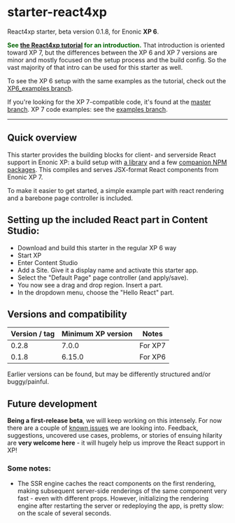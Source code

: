 # starter-react4xp

React4xp starter, beta version 0.1.8, for Enonic **XP 6**. 

<strong style="color:darkgreen">See [the React4xp tutorial](https://developer.enonic.com/templates/react4xp) for an introduction.</strong> That introduction is oriented toward XP 7, but the differences between the XP 6 and XP 7 versions are minor and mostly focused on the setup process and the build config. So the vast majority of that intro can be used for this starter as well. 

To see the XP 6 setup with the same examples as the tutorial, check out the [XP6_examples branch](https://github.com/enonic/starter-react4xp/tree/XP6_examples).

If you're looking for the XP 7-compatible code, it's found at the [master branch](https://github.com/enonic/starter-react4xp/tree/master). XP 7 code examples: see the [examples branch](https://github.com/enonic/starter-react4xp/tree/examples).

---

## Quick overview

This starter provides the building blocks for client- and serverside React support in Enonic XP: a build setup with [a library](https://github.com/enonic/lib-react4xp) and a few [companion NPM packages](https://github.com/enonic/lib-react4xp#npm-package-overview). This compiles and serves JSX-format React components from Enonic XP 7.

To make it easier to get started, a simple example part with react rendering and a barebone page controller is included. 

## Setting up the included React part in Content Studio:

- Download and build this starter in the regular XP 6 way
- Start XP
- Enter Content Studio
- Add a Site. Give it a display name and activate this starter app. 
- Select the "Default Page" page controller (and apply/save).
- You now see a drag and drop region. Insert a part.
- In the dropdown menu, choose the "Hello React" part.


## Versions and compatibility

| Version / tag    | Minimum XP version | Notes |
| ---------------- | ---------- | --------------|
| 0.2.8            | 7.0.0  | For XP7 |
| 0.1.8            | 6.15.0 | For XP6 |

Earlier versions can be found, but may be differently structured and/or buggy/painful.

## Future development

**Being a first-release beta**, we will keep working on this intensely. For now there are a couple of [known issues](https://github.com/enonic/lib-react4xp/issues) we are looking into. Feedback, suggestions, uncovered use cases, problems, or stories of ensuing hilarity are **very welcome here** - it will hugely help us improve the React support in XP!

### Some notes:
  - The SSR engine caches the react components on the first rendering, making subsequent server-side renderings of the same component very fast - even with different props. However, initializing the rendering engine after restarting the server or redeploying the app, is pretty slow: on the scale of several seconds.
